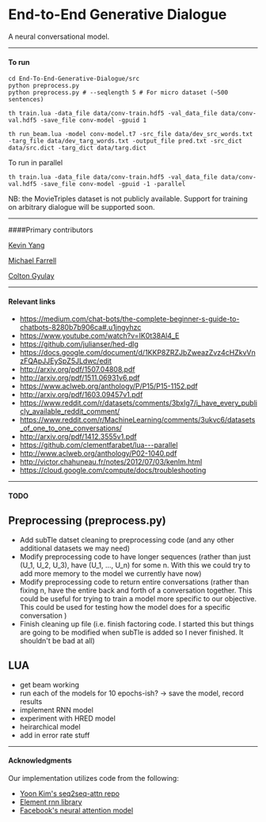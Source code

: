 # End-to-End Generative Dialogue

 A neural conversational model.

----
#### To run
```
cd End-To-End-Generative-Dialogue/src
python preprocess.py
python preprocess.py # --seqlength 5 # For micro dataset (~500 sentences)

th train.lua -data_file data/conv-train.hdf5 -val_data_file data/conv-val.hdf5 -save_file conv-model -gpuid 1

th run_beam.lua -model conv-model.t7 -src_file data/dev_src_words.txt -targ_file data/dev_targ_words.txt -output_file pred.txt -src_dict data/src.dict -targ_dict data/targ.dict
```
To run in parallel
```
th train.lua -data_file data/conv-train.hdf5 -val_data_file data/conv-val.hdf5 -save_file conv-model -gpuid -1 -parallel
```
NB: the MovieTriples dataset is not publicly available. Support for training on arbitrary dialogue will be supported soon.

----
####Primary contributors

[Kevin Yang](https://github.com/kyang01)

[Michael Farrell](https://github.com/michaelfarrell76)

[Colton Gyulay](https://github.com/cgyulay)

----
#### Relevant links

- https://medium.com/chat-bots/the-complete-beginner-s-guide-to-chatbots-8280b7b906ca#.u1jngyhzc
- https://www.youtube.com/watch?v=IK0t38Al4_E
- https://github.com/julianser/hed-dlg
- https://docs.google.com/document/d/1KKP8ZRZJbZweazZvz4cHZkvVnzFQApJJEySpZ5JLdwc/edit
- http://arxiv.org/pdf/1507.04808.pdf
- http://arxiv.org/pdf/1511.06931v6.pdf
- https://www.aclweb.org/anthology/P/P15/P15-1152.pdf
- http://arxiv.org/pdf/1603.09457v1.pdf
- https://www.reddit.com/r/datasets/comments/3bxlg7/i_have_every_publicly_available_reddit_comment/
- https://www.reddit.com/r/MachineLearning/comments/3ukvc6/datasets_of_one_to_one_conversations/
- http://arxiv.org/pdf/1412.3555v1.pdf
- https://github.com/clementfarabet/lua---parallel
- http://www.aclweb.org/anthology/P02-1040.pdf
- http://victor.chahuneau.fr/notes/2012/07/03/kenlm.html
- https://cloud.google.com/compute/docs/troubleshooting

----
#### TODO

## Preprocessing (preprocess.py)

- Add subTle datset cleaning to preprocessing code (and any other additional datasets we may need)
- Modify preprocessing code to have longer sequences (rather than just (U_1, U_2, U_3), have (U_1, ..., U_n) for some n. With this we could try to add more memory to the model we currently have now)
- Modify preprocessing code to return entire conversations (rather than fixing n, have the entire back and forth of a conversation together. This could be useful for trying to train a model more specific to our objective. This could be used for testing how the model does for a specific conversation )
- Finish cleaning up file (i.e. finish factoring code. I started this but things are going to be modified when subTle is added so I never finished. It shouldn't be bad at all)

## LUA

- get beam working
- run each of the models for 10 epochs-ish? -> save the model, record results
- implement RNN model
- experiment with HRED model
- heirarchical model 
- add in error rate stuff

----
#### Acknowledgments

Our implementation utilizes code from the following:

* [Yoon Kim's seq2seq-attn repo](https://github.com/harvardnlp/seq2seq-attn)
* [Element rnn library](https://github.com/Element-Research/rnn)
* [Facebook's neural attention model](https://github.com/facebook/NAMAS)

